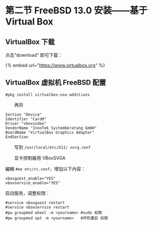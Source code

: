 # 第二节 FreeBSD 13.0 安装——基于 Virtual Box

## VirtualBox 下载

点击“download” 即可下载：

{% embed url="https://www.virtualbox.org" %}

## VirtualBox 虚拟机 FreeBSD 配置

`#pkg install virtualbox-ose-additions`

　　再将

```
Section "Device"
Identifier "Card0"
Driver "vboxvideo"
VendorName "InnoTek Systemberatung GmbH"
BoardName "VirtualBox Graphics Adapter"
EndSection
```

　　写到 `/usr/local/etc/X11/ xorg.conf`

　　显卡控制器用 VBoxSVGA

編輯 `#ee etc/rc.conf`，增加以下內容：

```
vboxguest_enable="YES"
vboxservice_enable="YES"
```

启动服务，调整权限：

```
#service vboxguest restart
#service vboxservice restart
#pw groupmod wheel -m <yourname> #sudo 权限
#pw groupmod opt -m <yourname>   #开机重启 权限
```
